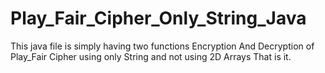 # Play_Fair_Cipher_Only_String_Java
This java file is simply having two functions 
Encryption And Decryption of Play_Fair Cipher 
using only String and not using 2D Arrays 
That is it.
